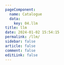 ```yaml
---
pageComponent:
  name: Catalogue
  data:
    key: 04.llm
title: llm
date: 2024-01-02 15:54:15
permalink: /llm/
sidebar: false
article: false
comment: false
editLink: false
---
```

